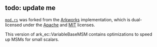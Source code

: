 todo: update me
---
[`mod.rs`](./mod.rs) was forked from the [Arkworks](https://github.com/arkworks-rs/algebra) implementation, which is dual-licensed under the [Apache](https://github.com/arkworks-rs/algebra/blob/master/LICENSE-APACHE) and [MIT](https://github.com/arkworks-rs/algebra/blob/master/LICENSE-MIT) licenses. 

This version of ark_ec::VariableBaseMSM contains optimizations to speed up MSMs for small scalars.